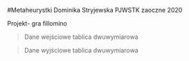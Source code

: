 #Metaheurystki
Dominika Stryjewska
PJWSTK zaoczne 2020

Projekt- gra fillomino

>Dane wejściowe
  tablica dwuwymiarowa
  
  
>Dane wyjściowe
  tablica dwuwymiarowa


